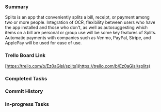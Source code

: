 ### Summary

Splits is an app that conveniently splits a bill, receipt, or payment among two or more people. Integration of OCR, flexibility between users who have the app installed and those who don't, as well as autosuggesting which items on a bill are personal or group use will be some key features of Splits. Automatic payments with companies such as Venmo, PayPal, Stripe, and ApplePay will be used for ease of use.

### Trello Board Link

[https://trello.com/b/Ez0aGlsI/splits](https://trello.com/b/Ez0aGlsI/splits)

### Completed Tasks


### Commit History


### In-progress Tasks
